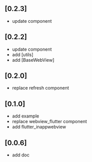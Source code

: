 ## [0.2.3]
 * update component
## [0.2.2]
 * update component
 * add [utils]
 * add [BaseWebView]
## [0.2.0]
 * replace refresh component
## [0.1.0]
 * add example
 * replace webview_flutter component
 * add flutter_inappwebview
## [0.0.6]
 * add doc